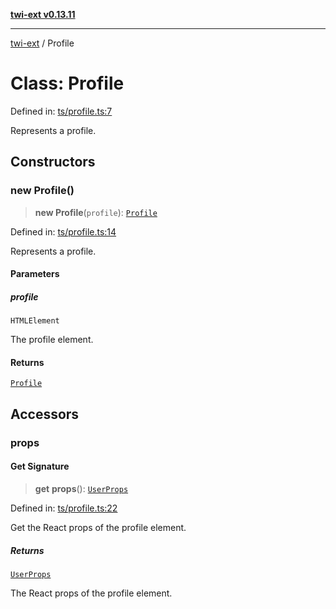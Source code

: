 [**twi-ext v0.13.11**](../README.md)

***

[twi-ext](../README.md) / Profile

# Class: Profile

Defined in: [ts/profile.ts:7](https://github.com/Robot-Inventor/twi-ext/blob/ca9aa16d00fd1678b6d68eb08a737e49940e6543/src/ts/profile.ts#L7)

Represents a profile.

## Constructors

### new Profile()

> **new Profile**(`profile`): [`Profile`](Profile.md)

Defined in: [ts/profile.ts:14](https://github.com/Robot-Inventor/twi-ext/blob/ca9aa16d00fd1678b6d68eb08a737e49940e6543/src/ts/profile.ts#L14)

Represents a profile.

#### Parameters

##### profile

`HTMLElement`

The profile element.

#### Returns

[`Profile`](Profile.md)

## Accessors

### props

#### Get Signature

> **get** **props**(): [`UserProps`](../interfaces/UserProps.md)

Defined in: [ts/profile.ts:22](https://github.com/Robot-Inventor/twi-ext/blob/ca9aa16d00fd1678b6d68eb08a737e49940e6543/src/ts/profile.ts#L22)

Get the React props of the profile element.

##### Returns

[`UserProps`](../interfaces/UserProps.md)

The React props of the profile element.
